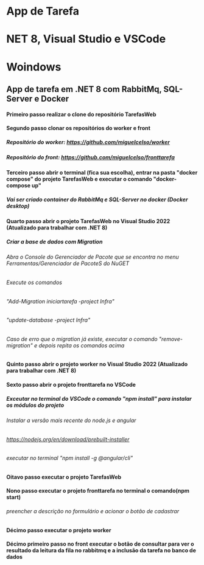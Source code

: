 # App de Tarefa #
# NET 8, Visual Studio e VSCode #
# Woindows #
## App de tarefa em .NET 8 com RabbitMq, SQL-Server e Docker ##
#### Primeiro passo realizar o clone do repositório TarefasWeb ####
#### Segundo passo clonar os repositórios do worker e front ####
##### Repositório do worker: https://github.com/miguelcelso/worker #####
##### Repositório do front: https://github.com/miguelcelso/fronttarefa #####
#### Terceiro passo abrir o terminal (fica sua escolha), entrar na pasta "docker compose" do projeto TarefasWeb e executar o comando "docker-compose up" ####
##### Vai ser criado container do RabbitMq e SQL-Server no docker (Docker desktop) #####
#### Quarto passo abrir o projeto TarefasWeb no Visual Studio 2022 (Atualizado para trabalhar com .NET 8) ####
##### Criar a base de dados com Migration #####
###### Abra o Console do Gerenciador de Pacote que se encontra no menu Ferramentas/Gerenciador de PacoteS do NuGET ######
###### Execute os comandos ######
###### "Add-Migration iniciartarefa -project Infra" ######
###### "update-database -project Infra" ######
###### Caso de erro que o migration já existe, executar o comando "remove-migration" e depois repita os comandos acima ######
#### Quinto passo abrir o projeto worker no Visual Studio 2022 (Atualizado para trabalhar com .NET 8) ####
#### Sexto passo abrir o projeto fronttarefa no VSCode ####
##### Exceutar no terminal do VSCode o comando "npm install" para instalar os módulos do projeto ####
###### Instalar a versão mais recente do node.js e angular ######
###### https://nodejs.org/en/download/prebuilt-installer ######
###### executar no terminal "npm install -g @angular/cli" ######
#### Oitavo passo executar o projeto TarefasWeb ####
#### Nono passo executar o projeto fronttarefa no terminal o comando(npm start) ####
###### preencher a descrição no formulário e acionar o botão de cadastrar ######
#### Décimo passo executar o projeto worker ####
#### Décimo primeiro passo no front executar o botão de consultar para ver o resultado da leitura da fila no rabbitmq e a inclusão da tarefa no banco de dados ####


